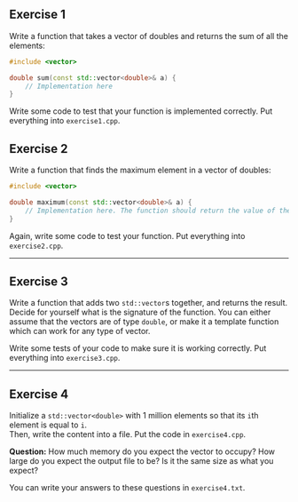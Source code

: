 ## Exercise 1

Write a function that takes a vector of doubles and returns the sum of all the elements:

```cpp
#include <vector>

double sum(const std::vector<double>& a) {
    // Implementation here
}
```

Write some code to test that your function is implemented correctly. Put everything into `exercise1.cpp`.

        
## Exercise 2

Write a function that finds the maximum element in a vector of doubles:

```cpp
#include <vector>

double maximum(const std::vector<double>& a) {
    // Implementation here. The function should return the value of the maximum element
}
```

Again, write some code to test your function. Put everything into `exercise2.cpp`.

---

## Exercise 3

Write a function that adds two `std::vector`s together, and returns the result. Decide for yourself what is the signature of the function. You can either assume that the vectors are of type `double`, or make it a template function which can work for any type of vector.

Write some tests of your code to make sure it is working correctly. Put everything into `exercise3.cpp`.

---

## Exercise 4

Initialize a `std::vector<double>` with 1 million elements so that its `i`th element is equal to `i`.  
Then, write the content into a file. Put the code in `exercise4.cpp`.

**Question:** How much memory do you expect the vector to occupy? How large do you expect the output file to be? Is it the same size as what you expect?

You can write your answers to these questions in `exercise4.txt`.
